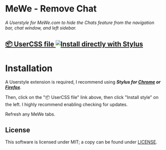 # MeWe - Remove Chat
_A Userstyle for MeWe.com to hide the Chats feature from the navigation bar, chat window, and left sidebar._

## [📦 UserCSS file ![Install directly with Stylus](https://img.shields.io/badge/Install%20directly%20with-Stylus-00adad.svg)](https://raw.githubusercontent.com/kevin-guertin/mewe-remove-chat/main/dist/mewe-remove-chat.user.css)

# Installation

A Userstyle extension is required, I recommend using **_Stylus for [Chrome](https://chrome.google.com/webstore/detail/stylus/clngdbkpkpeebahjckkjfobafhncgmne) or [Firefox](https://addons.mozilla.org/en-US/firefox/addon/styl-us/)_**.

Then, click on the "📦 UserCSS file" link above, then click "Install style" on the left. I highly recommend enabling checking for updates.

Refresh any MeWe tabs.

## License

This software is licensed under MIT; a copy can be found under [LICENSE](LICENSE).
